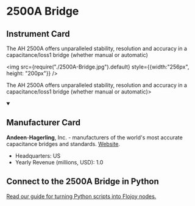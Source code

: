 
# 2500A Bridge

## Instrument Card

<div className="flex">

<div>

The AH 2500A offers unparalleled stability, resolution and accuracy in a capacitance/loss1 bridge (whether manual or automatic)

</div>

<img src={require("./2500A-Bridge.jpg").default} style={{width:"256px", height: "200px"}} />

</div>

The AH 2500A offers unparalleled stability, resolution and accuracy in a capacitance/loss1 bridge (whether manual or automatic)>

<details open>
<summary><h2>Manufacturer Card</h2></summary>

**Andeen**-**Hagerling**, Inc. - manufacturers of the world's most accurate capacitance bridges and standards. <a href="https://www.andeen-hagerling.com/">Website</a>.

<ul>
  <li>Headquarters: US</li>
  <li>Yearly Revenue (millions, USD): 1.0</li>
</ul>
</details>

## Connect to the 2500A Bridge in Python

[Read our guide for turning Python scripts into Flojoy nodes.](https://docs.flojoy.ai/custom-nodes/creating-custom-node/)


